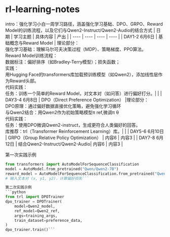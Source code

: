 # rl-learning-notes
intro：强化学习小白一周学习路径，涵盖强化学习基础、DPO、GRPO、Reward Model的训练流程，以及它们与Qwen2-Instruct/Qwen2-Audio的结合方式
| 日期 | 学习主题 | 具体内容 | 产出 | 
| ---- | ---- | ---- | ---- |
| DAY1-2 6月6日 | 基础概念与Reward Model​ | 理论部分：<br>​​强化学习基础​​：理解马尔可夫决策过程（MDP）、策略梯度、PPO算法。<br>​​Reward Model训练流程​​：<br>数据标注：偏好排序（如Bradley-Terry模型）；损失函数；<br>实践：<br>用Hugging Face的transformers库加载预训练模型（如Qwen2），添加线性层作为Reward头部。 <br>代码实践：<br>任务​​：训练一个简单的Reward Model，对文本对（如问答）进行偏好打分。|   | 
| DAY3-4 6月8日 | DPO（Direct Preference Optimization） |理论部分：<br>DPO原理​​：通过偏好数据直接优化策略，避免强化学习循环<br>与Qwen2结合​​：用Qwen2作为初始策略模型π ref,微调π θ<br>代码实践：<br>​​任务​​：使用DPO微调Qwen2-instruct，生成更符合人类偏好的回答。<br>​​库推荐​​：trl（Transformer Reinforcement Learning）库。|   | 
| DAY5-6 6月10日 | GRPO（Group Relative Policy Optimization）​ | 内容6 | 内容3 | 
| DAY7-8 6月12日 | 结合Qwen2-Instruct/Qwen2-Audio​| 内容6 | 内容3 |  

第一次实践示例
```python
from transformers import AutoModelForSequenceClassification
model = AutoModel.from_pretrained("Qwen/Qwen2-7B")
reward_model = AutoModelForSequenceClassification.from_pretrained("Qwen/Qwen2-7B", num_labels=1)
# 输入文本对 (x, y1, y2)，计算偏好损失```

第二次实践示例
```python
from trl import DPOTrainer
dpo_trainer = DPOTrainer(
    model=Qwen2_model,
    ref_model=Qwen2_ref,
    args=training_args,
    train_dataset=preference_data,
)
dpo_trainer.train()```
